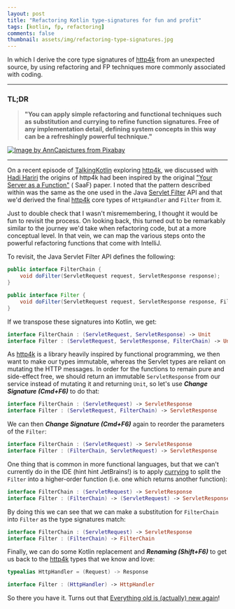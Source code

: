 ```yaml
---
layout: post
title: "Refactoring Kotlin type-signatures for fun and profit"
tags: [kotlin, fp, refactoring]
comments: false
thumbnail: assets/img/refactoring-type-signatures.jpg
---
```


In which I derive the core type signatures of [http4k] from an unexpected source, by using refactoring and FP techniques more commonly associated with coding.

<hr/>

### TL;DR

> **"You can apply simple refactoring and functional techniques such as substitution and currying to refine function signatures. Free of any implementation detail, defining system concepts in this way can be a refreshingly powerful technique."**

<a title="Magic Conjure Conjurer Wand Cards" href="https://pixabay.com/users/anncapictures-1564471">
<img class="article" alt="Image by AnnCapictures from Pixabay" src="../../../assets/img/refactoring-type-signatures.jpg"/>
</a>

<hr/>

On a recent episode of [TalkingKotlin] exploring [http4k], we discussed with [Hadi Hariri] the origins of http4k had been inspired by the original ["Your Server as a Function"] (
SaaF) paper. I noted that the pattern described within was the same as the one used in the Java [Servlet Filter] API and that we'd derived the final [http4k] core types
of `HttpHandler`
and `Filter` from it.

Just to double check that I wasn't misremembering, I thought it would be fun to revisit the process. On looking back, this turned out to be remarkably similar to the journey we'd take when refactoring code, but at a more conceptual level. In that vein, we can map the various steps onto the powerful refactoring functions that come with IntelliJ.

To revisit, the Java Servlet Filter API defines the following:

```java
public interface FilterChain {
    void doFilter(ServletRequest request, ServletResponse response);
}

public interface Filter {
    void doFilter(ServletRequest request, ServletResponse response, FilterChain chain);
}
```

If we transpose these signatures into Kotlin, we get:

```kotlin
interface FilterChain : (ServletRequest, ServletResponse) -> Unit
interface Filter : (ServletRequest, ServletResponse, FilterChain) -> Unit
```

As [http4k] is a library heavily inspired by functional programming, we then want to make our types immutable, whereas the Servlet types are reliant on mutating the HTTP messages.
In order for the functions to remain pure and side-effect free, we should return an immutable `ServletResponse` from our service instead of mutating it and returning `Unit`, so let's use ***Change Signature (Cmd+F6)*** to do that:

```kotlin
interface FilterChain : (ServletRequest) -> ServletResponse
interface Filter : (ServletRequest, FilterChain) -> ServletResponse
```

We can then ***Change Signature (Cmd+F6)*** again to reorder the parameters of the `Filter`:

```kotlin
interface FilterChain : (ServletRequest) -> ServletResponse
interface Filter : (FilterChain, ServletRequest) -> ServletResponse
```

One thing that is common in more functional languages, but that we can't currently do in the IDE (hint hint JetBrains!)
is to apply [currying] to split the `Filter` into a higher-order function (i.e. one which returns another function):

```kotlin
interface FilterChain : (ServletRequest) -> ServletResponse
interface Filter : (FilterChain) -> (ServletRequest) -> ServletResponse
```

By doing this we can see that we can make a substitution for `FilterChain` into `Filter` as the type signatures match:

```kotlin
interface FilterChain : (ServletRequest) -> ServletResponse
interface Filter : (FilterChain) -> FilterChain
```

Finally, we can do some Kotlin replacement and ***Renaming (Shift+F6)*** to get us back to the [http4k] types that we know and love:

```kotlin
typealias HttpHandler = (Request) -> Response

interface Filter : (HttpHandler) -> HttpHandler
```

So there you have it. Turns out that [Everything old is (actually) new again]!

[TalkingKotlin]: https://talkingkotlin.com/http-as-a-function-with-http4k/

[Servlet Filter]: https://www.oracle.com/java/technologies/filters.html

[http4k]: https://http4k.org

[Hadi Hariri]: https://hadihariri.com/

["Your Server as a Function"]: https://monkey.org/~marius/funsrv.pdf

[currying]: https://en.wikipedia.org/wiki/Currying

[Finagle]: https://twitter.github.io/finagle

[Everything old is (actually) new again]: https://www.youtube.com/watch?v=w36J7HDszcI
